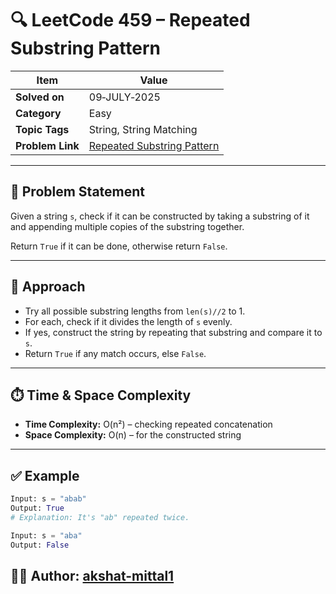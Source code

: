# 🔍 LeetCode 459 – Repeated Substring Pattern

| Item            | Value                                                                          |
|-----------------|--------------------------------------------------------------------------------|
| **Solved on**   | 09‑JULY‑2025                                                                   |
| **Category**    | Easy                                                                           |
| **Topic Tags**  | String, String Matching                                                        |
| **Problem Link**| [Repeated Substring Pattern](https://leetcode.com/problems/repeated-substring-pattern/) |

---

## 📄 Problem Statement

Given a string `s`, check if it can be constructed by taking a substring of it and appending multiple copies of the substring together.

Return `True` if it can be done, otherwise return `False`.

---

## 🧠 Approach

- Try all possible substring lengths from `len(s)//2` to 1.
- For each, check if it divides the length of `s` evenly.
- If yes, construct the string by repeating that substring and compare it to `s`.
- Return `True` if any match occurs, else `False`.

---

## ⏱️ Time & Space Complexity

- **Time Complexity:** O(n²) – checking repeated concatenation
- **Space Complexity:** O(n) – for the constructed string

---

## ✅ Example

```python
Input: s = "abab"
Output: True
# Explanation: It's "ab" repeated twice.

Input: s = "aba"
Output: False
```

## 👨‍💻 Author: [akshat-mittal1](https://github.com/akshat-mittal1)
